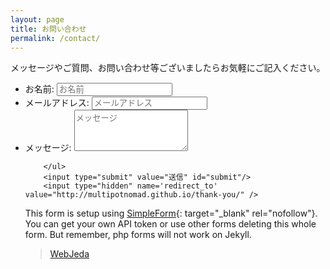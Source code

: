 ```yaml
---
layout: page
title: お問い合わせ
permalink: /contact/
---
```



メッセージやご質問、お問い合わせ等ございましたらお気軽にご記入ください。



<form id="contact-form" class="form" action="https://getsimpleform.com/messages?form_api_token=4275d0416e7a7ca175a9cb172af816f8" method="POST" enctype="multipart/form-data">
        <ul class="contact-ul">
            <li class="contact-li">
                <label class="contact-label" for="name">お名前:</label>
                <input type="text" placeholder="お名前" id="name" class="contact-input" name="name" tabindex="1"/>
            </li>
            <li class="contact-li">
                <label class="contact-label" for="email">メールアドレス:</label>
                <input type="email" placeholder="メールアドレス" id="email" class="contact-input" name="email" tabindex="2"/>
            </li>
            <li class="contact-li">
                <label class="contact-label" for="message">メッセージ:</label>
                <textarea class="contact-textarea" placeholder="メッセージ" class="contact-input" rows="4" id="message" name="message" tabindex="3"></textarea>
            </li>

        </ul>
        <input type="submit" value="送信" id="submit"/>
        <input type="hidden" name='redirect_to' value="http://multipotnomad.github.io/thank-you/" />

</form>


This form is setup using [SimpleForm](https://getsimpleform.com){: target="_blank" rel="nofollow"}. You can get your own API token or use other forms deleting this whole form. But remember, php forms will not work on Jekyll.


<div id="fb-root"></div>
<script>(function(d, s, id) {
  var js, fjs = d.getElementsByTagName(s)[0];
  if (d.getElementById(id)) return;
  js = d.createElement(s); js.id = id;
  js.src = "//connect.facebook.net/en_US/sdk.js#xfbml=1&version=v2.8&appId=1409800599270506";
  fjs.parentNode.insertBefore(js, fjs);
}(document, 'script', 'facebook-jssdk'));</script>


<div class="fb-page" data-href="https://www.facebook.com/webjeda/" data-small-header="true" data-adapt-container-width="false" data-hide-cover="true" data-show-facepile="true"><blockquote cite="https://www.facebook.com/webjeda/" class="fb-xfbml-parse-ignore"><a href="https://www.facebook.com/webjeda/">WebJeda</a></blockquote></div>
